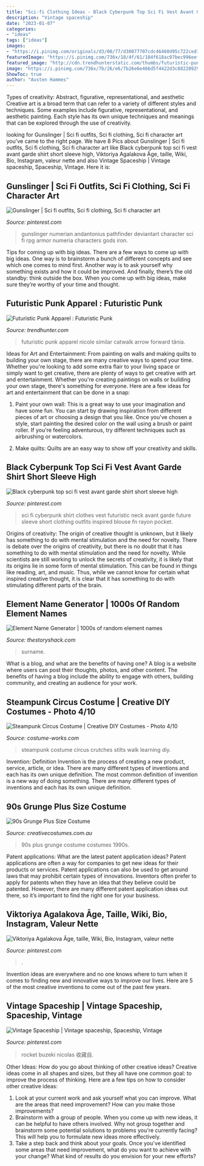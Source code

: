 ```yaml
---
title: "Sci-fi Clothing Ideas - Black Cyberpunk Top Sci Fi Vest Avant Garde Shirt Short Sleeve High"
description: "Vintage spaceship"
date: "2023-01-07"
categories:
- "ideas"
tags: ["ideas"]
images:
- "https://i.pinimg.com/originals/d3/08/77/d30877707cdc46460d95c722ced1da0f.jpg"
featuredImage: "https://i.pinimg.com/736x/18/4f/61/184f618ac07bec996eef383c4578ccb8.jpg"
featured_image: "http://cdn.trendhunterstatic.com/thumbs/futuristic-punk.jpeg"
image: "https://i.pinimg.com/736x/7b/26/e6/7b26e6e466d5f4422d3c88220929d638.jpg"
ShowToc: true
author: "Austen Hammes"
---
```



Types of creativity: Abstract, figurative, representational, and aesthetic
Creative art is a broad term that can refer to a variety of different styles and techniques. Some examples include figurative, representational, and aesthetic painting. Each style has its own unique techniques and meanings that can be explored through the use of creativity.

	

		
looking for Gunslinger | Sci fi outfits, Sci fi clothing, Sci fi character art you've came to the right page. We have 8 Pics about Gunslinger | Sci fi outfits, Sci fi clothing, Sci fi character art like Black cyberpunk top sci fi vest avant garde shirt short sleeve high, Viktoriya Agalakova Âge, taille, Wiki, Bio, Instagram, valeur nette and also Vintage Spaceship | Vintage spaceship, Spaceship, Vintage. Here it is:
		
    
## Gunslinger | Sci Fi Outfits, Sci Fi Clothing, Sci Fi Character Art

<img loading=lazy src="https://i.pinimg.com/736x/18/4f/61/184f618ac07bec996eef383c4578ccb8.jpg" onerror="this.onerror=null;this.src='https://tse3.mm.bing.net/th?id=OIP.IV4NJz16ntsiv68AJ6LbPQHaIx&amp;pid=15.1';" alt="Gunslinger | Sci fi outfits, Sci fi clothing, Sci fi character art">

_Source: pinterest.com_

>gunslinger numerian andantonius pathfinder deviantart character sci fi rpg armor numeria characters gods iron. 

	

Tips for coming up with big ideas.
There are a few ways to come up with big ideas. One way is to brainstorm a bunch of different concepts and see which one comes to mind first. Another way is to ask yourself why something exists and how it could be improved. And finally, there’s the old standby: think outside the box. When you come up with big ideas, make sure they’re worthy of your time and thought.

    
## Futuristic Punk Apparel : Futuristic Punk

<img loading=lazy src="http://cdn.trendhunterstatic.com/thumbs/futuristic-punk.jpeg" onerror="this.onerror=null;this.src='https://tse1.mm.bing.net/th?id=OIP.5TB_yB65B0ckKQXFUQKohQHaLH&amp;pid=15.1';" alt="Futuristic Punk Apparel : Futuristic Punk">

_Source: trendhunter.com_

>futuristic punk apparel nicole similar catwalk arrow forward tânia. 

	

Ideas for Art and Entertainment: From painting on walls and making quilts to building your own stage, there are many creative ways to spend your time.
Whether you're looking to add some extra flair to your living space or simply want to get creative, there are plenty of ways to get creative with art and entertainment. Whether you're creating paintings on walls or building your own stage, there's something for everyone. Here are a few ideas for art and entertainment that can be done in a snap:
1. Paint your own wall: This is a great way to use your imagination and have some fun. You can start by drawing inspiration from different pieces of art or choosing a design that you like. Once you've chosen a style, start painting the desired color on the wall using a brush or paint roller. If you're feeling adventurous, try different techniques such as airbrushing or watercolors.

2. Make quilts: Quilts are an easy way to show off your creativity and skills.

    
## Black Cyberpunk Top Sci Fi Vest Avant Garde Shirt Short Sleeve High

<img loading=lazy src="https://i.pinimg.com/originals/d3/08/77/d30877707cdc46460d95c722ced1da0f.jpg" onerror="this.onerror=null;this.src='https://tse2.mm.bing.net/th?id=OIP.UuJOpqJGl8OjAVyKnmopPAHaJ3&amp;pid=15.1';" alt="Black cyberpunk top sci fi vest avant garde shirt short sleeve high">

_Source: pinterest.com_

>sci fi cyberpunk shirt clothes vest futuristic neck avant garde future sleeve short clothing outfits inspired blouse fn rayon pocket. 

	

Origins of creativity: The origin of creative thought is unknown, but it likely has something to do with mental stimulation and the need for novelty.
There is debate over the origins of creativity, but there is no doubt that it has something to do with mental stimulation and the need for novelty. While scientists are still working to unlock the secrets of creativity, it is likely that its origins lie in some form of mental stimulation. This can be found in things like reading, art, and music. Thus, while we cannot know for certain what inspired creative thought, it is clear that it has something to do with stimulating different parts of the brain.

    
## Element Name Generator | 1000s Of Random Element Names

<img loading=lazy src="https://cdn.glitch.com/9322a585-38f1-4b3e-a05b-deda204323d6/element-name-generator.png" onerror="this.onerror=null;this.src='https://tse1.mm.bing.net/th?id=OIP.GmQ4fXKDHh3v-bHFQsGS-wHaLH&amp;pid=15.1';" alt="Element Name Generator | 1000s of random element names">

_Source: thestoryshack.com_

>surname. 

	

What is a blog, and what are the benefits of having one?
A blog is a website where users can post their thoughts, photos, and other content. The benefits of having a blog include the ability to engage with others, building community, and creating an audience for your work.

    
## Steampunk Circus Costume | Creative DIY Costumes - Photo 4/10

<img loading=lazy src="https://photos.costume-works.com/full/steampunk_circus3.jpg" onerror="this.onerror=null;this.src='https://tse3.mm.bing.net/th?id=OIP.TsQuKKigDVc6FOhmLmjqKQHaMb&amp;pid=15.1';" alt="Steampunk Circus Costume | Creative DIY Costumes - Photo 4/10">

_Source: costume-works.com_

>steampunk costume circus crutches stilts walk learning diy. 

	

Invention: Definition
Invention is the process of creating a new product, service, article, or idea. There are many different types of inventions and each has its own unique definition. The most common definition of invention is a new way of doing something. There are many different types of inventions and each has its own unique definition.

    
## 90s Grunge Plus Size Costume

<img loading=lazy src="https://www.creativecostumes.com.au/wp-content/uploads/2018/07/CC_April_18_052-510x680.jpg" onerror="this.onerror=null;this.src='https://tse4.mm.bing.net/th?id=OIP.VA13aEKyTS-tXBQ2OdqCPQHaJ4&amp;pid=15.1';" alt="90s Grunge Plus Size Costume">

_Source: creativecostumes.com.au_

>90s plus grunge costume costumes 1990s. 

	

Patent applications: What are the latest patent application ideas?
Patent applications are often a way for companies to get new ideas for their products or services. Patent applications can also be used to get around laws that may prohibit certain types of innovations. 
Inventors often prefer to apply for patents when they have an idea that they believe could be patented. However, there are many different patent application ideas out there, so it’s important to find the right one for your business.

    
## Viktoriya Agalakova Âge, Taille, Wiki, Bio, Instagram, Valeur Nette

<img loading=lazy src="https://i.pinimg.com/736x/f0/6c/3e/f06c3eff3f305772c9128b3cac05ae8e.jpg" onerror="this.onerror=null;this.src='https://tse2.mm.bing.net/th?id=OIP.ImOffU-aXvw2bVVPCOiPeAAAAA&amp;pid=15.1';" alt="Viktoriya Agalakova Âge, taille, Wiki, Bio, Instagram, valeur nette">

_Source: pinterest.com_

>. 

	

Invention ideas are everywhere and no one knows where to turn when it comes to finding new and innovative ways to improve our lives. Here are 5 of the most creative inventions to come out of the past few years.

    
## Vintage Spaceship | Vintage Spaceship, Spaceship, Vintage

<img loading=lazy src="https://i.pinimg.com/736x/7b/26/e6/7b26e6e466d5f4422d3c88220929d638.jpg" onerror="this.onerror=null;this.src='https://tse3.mm.bing.net/th?id=OIP.j2nvHGW8-YkmFEek6t6pQgHaF5&amp;pid=15.1';" alt="Vintage Spaceship | Vintage spaceship, Spaceship, Vintage">

_Source: pinterest.com_

>rocket buzeki nicolas 收藏自. 

	

Other Ideas: How do you go about thinking of other creative ideas?
Creative ideas come in all shapes and sizes, but they all have one common goal: to improve the process of thinking. Here are a few tips on how to consider other creative ideas:
1. Look at your current work and ask yourself what you can improve. What are the areas that need improvement? How can you make those improvements?
2. Brainstorm with a group of people. When you come up with new ideas, it can be helpful to have others involved. Why not group together and brainstorm some potential solutions to problems you're currently facing? This will help you to formulate new ideas more effectively.
3. Take a step back and think about your goals. Once you've identified some areas that need improvement, what do you want to achieve with your change? What kind of results do you envision for your new efforts?

